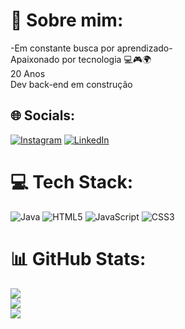 # 💫 Sobre mim:
-Em constante busca por aprendizado-<br>
Apaixonado por tecnologia 💻🎮🌍<br>
20 Anos<br>
Dev back-end em construção


## 🌐 Socials:
[![Instagram](https://img.shields.io/badge/Instagram-%23E4405F.svg?logo=Instagram&logoColor=white)](https://instagram.com/ruansouzav_/) [![LinkedIn](https://img.shields.io/badge/LinkedIn-%230077B5.svg?logo=linkedin&logoColor=white)](https://linkedin.com/in/ruanvsouza1/) 

# 💻 Tech Stack:
![Java](https://img.shields.io/badge/java-%23ED8B00.svg?style=for-the-badge&logo=java&logoColor=white) ![HTML5](https://img.shields.io/badge/html5-%23E34F26.svg?style=for-the-badge&logo=html5&logoColor=white) ![JavaScript](https://img.shields.io/badge/javascript-%23323330.svg?style=for-the-badge&logo=javascript&logoColor=%23F7DF1E) ![CSS3](https://img.shields.io/badge/css3-%231572B6.svg?style=for-the-badge&logo=css3&logoColor=white)
# 📊 GitHub Stats:
![](https://github-readme-stats.vercel.app/api?username=RuanVSouza&theme=dark&hide_border=true&include_all_commits=true&count_private=false)<br/>
![](https://github-readme-streak-stats.herokuapp.com/?user=RuanVSouza&theme=dark&hide_border=true)<br/>
![](https://github-readme-stats.vercel.app/api/top-langs/?username=RuanVSouza&theme=dark&hide_border=true&include_all_commits=true&count_private=false&layout=compact)

<!-- Proudly created with GPRM ( https://gprm.itsvg.in ) -->
